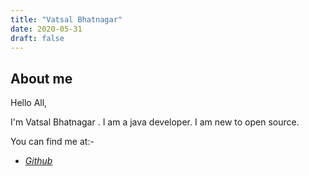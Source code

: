 ```yaml
---
title: "Vatsal Bhatnagar"
date: 2020-05-31
draft: false
---
```


## About me
Hello All,

I'm Vatsal Bhatnagar .
I am a java developer. I am new to open source.

You can find me at:-

- [*Github*](https://github.com/23Vatsal)
